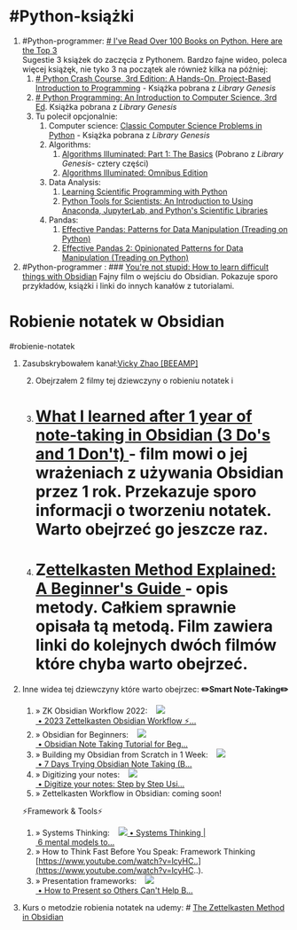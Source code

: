 # #Python-książki

1. #Python-programmer: [# I've Read Over 100 Books on Python. Here are the Top 3](https://youtu.be/MqywbqLmjp4)    
   Sugestie 3 książek do zaczęcia z Pythonem. Bardzo fajne wideo, poleca więcej książęk, nie tyko 3 na początek ale również kilka na później: 
	1. [# Python Crash Course, 3rd Edition: A Hands-On, Project-Based Introduction to Programming](https://www.amazon.com/Python-Crash-Course-Eric-Matthes/dp/1718502702?crid=FBM43IWR6ZG1&keywords=python+crash+course&qid=1706732782&sprefix=python+crash,aps,157&sr=8-1&linkCode=sl1&tag=flickthrough-20&linkId=d5bc6efe572fb63428b9c5aa961dbf6f&language=en_US&ref_=as_li_ss_tl) - Książka pobrana z *Library Genesis*
	2. [# Python Programming: An Introduction to Computer Science, 3rd Ed](https://www.amazon.com/Python-Programming-Introduction-Computer-Science/dp/1590282752?crid=1XRIY7S8FVKK2&keywords=john+zelle+python+programming+3rd&qid=1706732837&sprefix=python+programming+john+zelle,aps,171&sr=8-1&linkCode=sl1&tag=flickthrough-20&linkId=97405e5604375d8050dc07db54834f25&language=en_US&ref_=as_li_ss_tl). Książka pobrana z *Library Genesis*
	3.  Tu polecił opcjonalnie:
		1. Computer science: [Classic Computer Science Problems in Python](https://www.amazon.com/Classic-Computer-Science-Problems-Python/dp/1617295981/ref=sr_1_1?crid=1GOJ9EVG6XTHB&dib=eyJ2IjoiMSJ9.j8OeJwjB34ZF_MdONGUWNd6ZO39ilCaImEoetaYJfBgEccrikurkRb-MEaWT5U6PcjJ6gas0bhhMzFeq2U4VYhJ8S3gS8qAmZ4U51N4Pd6MNiGZT7PqfK8nooYfoc4UYhstei4_91YbZOb2EYKjvDknYrnjZSLoRzGOJesHkAPx3sZkq-wOzJW3v2TBT0v0a.2PDefvOkIrUUlVcK5d6b9JoxzsvwDJR0joSF3duXREE&dib_tag=se&keywords=classic+computer+science+problems+in+python&qid=1724688425&sprefix=classic+computer+s%2Caps%2C172&sr=8-1) - Książka pobrana z *Library Genesis*
		2. Algorithms: 
			1. [Algorithms Illuminated: Part 1: The Basics](https://www.amazon.com/Algorithms-Illuminated-Part-1-Basics/dp/0999282905/ref=sr_1_4?crid=3HGYOP36ZDK3C&dib=eyJ2IjoiMSJ9.A8NCqXTwuUAAYF0KJUowTVebIQB91RcZkF__67dz89Th9QsSkKa_abKqXftzdzEu6YF4DDluvzFDZCxV2gj3Wom1ZYW8j8Y0j9Ac1KyH30IahiKYq8jIbHg2hp1u00HpF4DHfPRMTqVbyvQw-eXNJZxmkkz0tdGYqKwPovB3xlQWihwrL_kybQjWQXsCNm-3UyFsSquzbODyKnTOQjDwGrmBUY_gmgP4RlaNUkBuByA.pamIrHqBYYu1aOyNIP4awUtxpNZhVV2ZLnAF5Py2Xlc&dib_tag=se&keywords=algorithms+illuminated&qid=1724596857&sprefix=algorithms+illumin%2Caps%2C170&sr=8-4) (Pobrano z *Library Genesis*- cztery części)
			2. [Algorithms Illuminated: Omnibus Edition](https://www.amazon.com/Algorithms-Illuminated-Omnibus-Tim-Roughgarden/dp/0999282980/ref=sr_1_1?crid=3HGYOP36ZDK3C&dib=eyJ2IjoiMSJ9.A8NCqXTwuUAAYF0KJUowTVebIQB91RcZkF__67dz89Th9QsSkKa_abKqXftzdzEu6YF4DDluvzFDZCxV2gj3Wom1ZYW8j8Y0j9Ac1KyH30IahiKYq8jIbHg2hp1u00HpF4DHfPRMTqVbyvQw-eXNJZxmkkz0tdGYqKwPovB3xlQWihwrL_kybQjWQXsCNm-3UyFsSquzbODyKnTOQjDwGrmBUY_gmgP4RlaNUkBuByA.pamIrHqBYYu1aOyNIP4awUtxpNZhVV2ZLnAF5Py2Xlc&dib_tag=se&keywords=algorithms+illuminated&qid=1724596857&sprefix=algorithms+illumin%2Caps%2C170&sr=8-1)
		3. Data Analysis:
			1. [Learning Scientific Programming with Python](https://www.amazon.com/Learning-Scientific-Programming-Python-Christian/dp/1108745911/ref=sr_1_1?crid=7G2I7NWEOT8T&dib=eyJ2IjoiMSJ9.FnvJd2bSwsALntVNWcdiHgh-gF0QlseufHcC3DorsAmK07sQA9AbkfSxKVdEKfEKIFkzXjp6GAJKyU1bMqkPl0WJIHVGcZM3SCEdYTPWQA9KDW84CngpnQxpuMHHb3C7M_FFlzL_dE2wkwvJsOIH0a0slXJgR6DB7Cu2WcUw6xqc3oiLjmhopPgnsBbvfcbK32GxWsPXD3dUi-ZF0Irl73GUSmcA_Pj5wDE5BAU41ps.Fw-BbZN2JmFuqIYO0ipcc1aMO3sNPBmddd2nKsaMHJI&dib_tag=se&keywords=learning+scientific+programming+with+python&qid=1724597013&sprefix=learning+scien%2Caps%2C168&sr=8-1)
			2. [Python Tools for Scientists: An Introduction to Using Anaconda, JupyterLab, and Python's Scientific Libraries](https://www.amazon.com/Python-Tools-Scientists-Introduction-JupyterLab/dp/1718502664/ref=sr_1_1?crid=NGJE47T0YN87&dib=eyJ2IjoiMSJ9.iWqgTGQ2RCwrLJqLmKRUhsUxCh3SCbfxisr-7Kpfmp93LGtvc-uczgPj-O4_w2FLZRAq_6mRS-vhjkmXrMKcLD-v-kVE56GozDKfaofbZCxxJLGugc5GSjuyOthuHQbF9OiLveih1uOL8i_hTuRO0dWpECwYzvMqvNDZapOFiFjbQ4rlh6cozYftA8HZdlEeraMdnOryA5dX4xkAHBrOMqTDXRyfxStLq5fW0OOin0M.fOQITxVLJ3cG9ekIk-4yK_N3sgcWgS0Sx1JngGUFwH4&dib_tag=se&keywords=python+tools+for+scientists&qid=1724597058&sprefix=python+tools+fo%2Caps%2C176&sr=8-1)
		4. Pandas: 
			1. [Effective Pandas: Patterns for Data Manipulation (Treading on Python)](https://www.amazon.com/Effective-Pandas-Patterns-Manipulation-Treading/dp/B09MYXXSFM/ref=sr_1_4?crid=2H1N470VR1R3W&dib=eyJ2IjoiMSJ9.Pw4cio2ozNvEIbRKIDPbQVTBmH46of4eHYLnSNIaSW9Ah1hby3H67afkclJhyHm5pLRFANtAiigbsV2PeVf8iLYUYpvSrgh8yijUC6dcpqzysYbdETaRxwdgfyv01cAuRMQHbjfgHuDGGVLWwxPcFpkzDbIUrJhd3sNKeFS43HCzvFf27Gj5ByP9D4yrQvr5UqkC71OZ0bwqQZFKxV9Dk5QsT-bl4xKYqdTKS-_9QRc.RdpJwMPgheLLgx7YoKgpuE-llChdTFOA0Ox994W2eBE&dib_tag=se&keywords=effective+pandas&qid=1724597132&sprefix=effective+panda%2Caps%2C211&sr=8-4)
			2. [Effective Pandas 2: Opinionated Patterns for Data Manipulation (Treading on Python)](https://www.amazon.com/Effective-Pandas-Opinionated-Patterns-Manipulation/dp/B0CSRGH8R3/ref=sr_1_1?crid=2H1N470VR1R3W&dib=eyJ2IjoiMSJ9.Pw4cio2ozNvEIbRKIDPbQVTBmH46of4eHYLnSNIaSW9Ah1hby3H67afkclJhyHm5pLRFANtAiigbsV2PeVf8iLYUYpvSrgh8yijUC6dcpqzysYbdETaRxwdgfyv01cAuRMQHbjfgHuDGGVLWwxPcFpkzDbIUrJhd3sNKeFS43HCzvFf27Gj5ByP9D4yrQvr5UqkC71OZ0bwqQZFKxV9Dk5QsT-bl4xKYqdTKS-_9QRc.RdpJwMPgheLLgx7YoKgpuE-llChdTFOA0Ox994W2eBE&dib_tag=se&keywords=effective+pandas&qid=1724597132&sprefix=effective+panda%2Caps%2C211&sr=8-1)
2. #Python-programmer : ### [You're not stupid: How to learn difficult things with Obsidian](https://www.youtube.com/watch?v=QXIa0NAycGo&t=303s&pp=ygUMemV0dGVsa2FzdGVu "You're not stupid: How to learn difficult things with Obsidian")
   Fajny film o wejściu do Obsidian. Pokazuje sporo przykładów, książki i linki do innych kanałów z tutorialami. 


# Robienie notatek w Obsidian 
#robienie-notatek

1. Zasubskrybowałem kanał:[Vicky Zhao [BEEAMP]](https://www.youtube.com/@VickyZhaoBEEAMP)
   
   2. Obejrzałem 2 filmy tej dziewczyny o robieniu notatek i 
	1. # [What I learned after 1 year of note-taking in Obsidian (3 Do's and 1 Don't) ](https://youtu.be/DqUYu8t_wFM)- film mowi o jej wrażeniach z używania Obsidian przez 1 rok. Przekazuje sporo informacji o tworzeniu notatek. Warto obejrzeć go jeszcze raz.
	   
	2. # Z[ettelkasten Method Explained: A Beginner's Guide ](https://youtu.be/GpV47rUYk8I)- opis metody. Całkiem sprawnie opisała tą metodą. Film zawiera linki do kolejnych dwóch filmów które chyba warto obejrzeć.
	   
2. Inne widea tej dziewczyny które warto obejrzec:
	**✏️Smart Note-Taking✏️**
	1. » ZK Obsidian Workflow 2022:    [![](https://www.gstatic.com/youtube/img/watch/yt_favicon.png) • 2023 Zettelkasten Obsidian Workflow ⚡...](https://www.youtube.com/watch?v=HSTOSWOhNo4&t=0s)  
	2.  » Obsidian for Beginners:    [![](https://www.gstatic.com/youtube/img/watch/yt_favicon.png) • Obsidian Note Taking Tutorial for Beg...](https://www.youtube.com/watch?v=d3e7GWsqoU0&t=0s)   
	3. » Building my Obsidian from Scratch in 1 Week:    [![](https://www.gstatic.com/youtube/img/watch/yt_favicon.png) • 7 Days Trying Obsidian Note Taking (B...](https://www.youtube.com/watch?v=XxJZvfo8FOw&t=0s)   
	4. » Digitizing your notes:    [![](https://www.gstatic.com/youtube/img/watch/yt_favicon.png) • Digitize your notes: Step by Step Usi...](https://www.youtube.com/watch?v=Otj3x_9h2RM&t=0s)   
	5. » Zettelkasten Workflow in Obsidian: coming soon! 
	    
   ⚡Framework & Tools⚡️ 
	1. » Systems Thinking:    [![](https://www.gstatic.com/youtube/img/watch/yt_favicon.png) • Systems Thinking | 6 mental models to...](https://www.youtube.com/watch?v=VUXeQGsVbqU&t=0s)   
	2. » How to Think Fast Before You Speak: Framework Thinking [https://www.youtube.com/watch?v=lcyHC..](https://www.youtube.com/watch?v=lcyHC..). 
	3. » Presentation frameworks:    [![](https://www.gstatic.com/youtube/img/watch/yt_favicon.png) • How to Present so Others Can't Help B...](https://www.youtube.com/watch?v=pd36Jay0B_8&t=0s)
	   
3. Kurs o metodzie robienia notatek na udemy: # [The Zettelkasten Method in Obsidian](https://www.udemy.com/course/the-zettelkasten-method-in-obsidian/?campaigntype=Search&portfolio=ROW-English&language=EN&product=Course&test=&audience=DSA&topic=&priority=Beta&matchtype=&gad_source=2&couponCode=SKILLS4SALEA)
